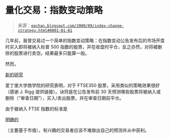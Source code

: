 <!--yml

分类：未分类

日期：2024-05-12 19:19:35

-->

# 量化交易：指数变动策略

> 来源：[`epchan.blogspot.com/2008/09/index-change-strategy.html#0001-01-01`](http://epchan.blogspot.com/2008/09/index-change-strategy.html#0001-01-01)

几年前，我曾交易过一个简单的指数变动策略：在指数变动公告发布后的市场开盘时买入即将被纳入标普 500 指数的股票，并在收盘时平仓，反之亦然，对将被删除的股票进行卖空。结果最多只能算一般。

然而，

[新的研究](http://www.ft.com/cms/s/0/8a737062-7d3c-11dd-8d59-000077b07658.html)

爱丁堡大学商学院的研究表明，对于 FTSE350 股票，采用类似的策略效果很好（感谢 J. Rigg 提供链接）。诀窍是在公告发布前 30 天预测哪些股票将被纳入或删除（“审查日期”），买入/卖出股票，并在审查日期前平仓。

由于被纳入 FTSE 指数的标准是

[明确的](http://en.wikipedia.org/wiki/FTSE_100_Index)

（主要基于市值），有兴趣的交易者应该不难做出自己的预测并从中获利。
